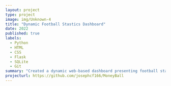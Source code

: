 ```yaml
---
layout: project
type: project
image: img/Unknown-4
title: "Dynamic Football Stastics Dashboard"
date: 2022
published: true
labels:
  - Python
  - HTML
  - CSS
  - Flask
  - SQLite
  - Git
summary: "Created a dynamic web-based dashboard presenting football statistics, leveraging data visualisation techniques to offer users insightful analysis of teams, players, and matches."
projecturl: https://github.com/josephcf166/MoneyBall
---
```

